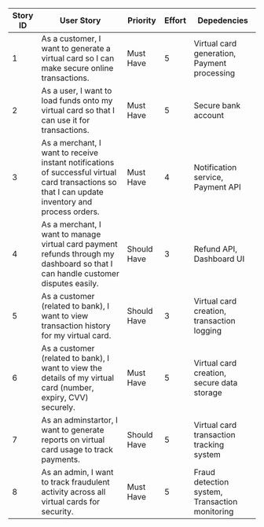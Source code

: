 | Story ID | User Story                                                                                                                                        | Priority    | Effort | Depedencies                                    |
| -------- | ------------------------------------------------------------------------------------------------------------------------------------------------- | ----------- | ------ | ---------------------------------------------- |
| 1        | As a customer, I want to generate a virtual card so I can make secure online transactions.                                                        | Must Have   | 5      | Virtual card generation, Payment processing    |
| 2        | As a user, I want to load funds onto my virtual card so that I can use it for transactions.                                                       | Must Have   | 5      | Secure bank account                            |
| 3        | As a merchant, I want to receive instant notifications of successful virtual card transactions so that I can update inventory and process orders. | Must Have   | 4      | Notification service, Payment API              |
| 4        | As a merchant, I want to manage virtual card payment refunds through my dashboard so that I can handle customer disputes easily.                  | Should Have | 3      | Refund API, Dashboard UI                       |
| 5        | As a customer (related to bank), I want to view transaction history for my virtual card.                                                          | Should Have | 3      | Virtual card creation, transaction logging     |
| 6        | As a customer (related to bank), I want to view the details of my virtual card (number, expiry, CVV) securely.                                    | Must Have   | 5      | Virtual card creation, secure data storage     |
| 7        | As an adminstartor, I want to generate reports on virtual card usage to track payments.                                                           | Should Have | 5      | Virtual card transaction tracking system       |
| 8        | As an admin, I want to track fraudulent activity across all virtual cards for security.                                                           | Must Have   | 5      | Fraud detection system, Transaction monitoring |
